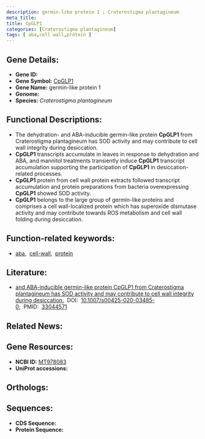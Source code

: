 ```yaml
---
description: germin-like protein 1 ; Craterostigma plantagineum
meta_title:
title: CpGLP1
categories: [Craterostigma plantagineum]
tags: [ aba,cell wall,protein ]
---
```


## Gene Details:
- **Gene ID:** []()
- **Gene Symbol:** <u>CpGLP1</u>
- **Gene Name:** germin-like protein 1
- **Genome:** []()
- **Species:** *Craterostigma plantagineum*

## Functional Descriptions:
   - The dehydration- and ABA-inducible germin-like protein **CpGLP1** from Craterostigma plantagineum has SOD activity and may contribute to cell wall integrity during desiccation.
   - **CpGLP1** transcripts accumulate in leaves in response to dehydration and ABA, and mannitol treatments transiently induce **CpGLP1** transcript accumulation supporting the participation of **CpGLP1** in desiccation-related processes. 
   - **CpGLP1** protein from cell wall protein extracts followed transcript accumulation and protein preparations from bacteria overexpressing **CpGLP1** showed SOD activity.
   - **CpGLP1** belongs to the large group of germin-like proteins and comprises a cell wall-localized protein which has superoxide dismutase activity and may contribute towards ROS metabolism and cell wall folding during desiccation.

## Function-related keywords:
   - [aba](/tags/aba/),&nbsp;&nbsp;[cell-wall](/tags/cell-wall/),&nbsp;&nbsp;[protein](/tags/protein/)

## Literature:
   - [and ABA-inducible germin-like protein CpGLP1 from Craterostigma plantagineum has SOD activity and may contribute to cell wall integrity during desiccation.](https://doi.org/10.1007/s00425-020-03485-0)&nbsp;&nbsp;DOI:&nbsp;&nbsp;[10.1007/s00425-020-03485-0](https://doi.org/10.1007/s00425-020-03485-0);&nbsp;&nbsp;PMID:&nbsp;&nbsp;[33044571](https://pubmed.ncbi.nlm.nih.gov/33044571/)

## Related News:

## Gene Resources:
- **NCBI ID:**  [MT978083](https://www.ncbi.nlm.nih.gov/gene/?term=MT978083)
- **UniProt accessions:**  [](https://www.uniprot.org/uniprotkb//entry)

## Orthologs:

## Sequences:
- **CDS Sequence:**
- **Protein Sequence:**
